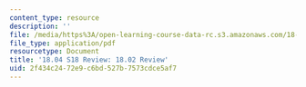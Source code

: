 ```yaml
---
content_type: resource
description: ''
file: /media/https%3A/open-learning-course-data-rc.s3.amazonaws.com/18-04-complex-variables-with-applications-spring-2018/2f434c2472e9c6bd527b7573cdce5af7_MIT18_04S18_1802Review.pdf
file_type: application/pdf
resourcetype: Document
title: '18.04 S18 Review: 18.02 Review'
uid: 2f434c24-72e9-c6bd-527b-7573cdce5af7
---
```


